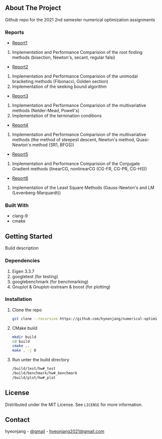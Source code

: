 <!-- ABOUT THE PROJECT -->
## About The Project
Github repo for the 2021 2nd semester numerical optimization assignments

### Reports
* [Report1](./doc/homework1/report.pdf)
1. Implementation and Performance Comparision of the root finding methods (bisection, Newton's, secant, regular falsi)
* [Report2](./doc/homework2/report.pdf)
1. Implementation and Performance Comparision of the unimodal bracketing methods (Fibonacci, Golden section)
2. Implementation of the seeking bound algorithm
* [Report3](./doc/homework3/report.pdf)
1. Implementation and Performance Comparision of the multivariative methods (Nelder-Mead, Powell's)
2. Implementation of the termination conditions
* [Report4](./doc/homework4/main.pdf)
1. Implementation and Performance Comparision of the multivariative methods (the method of steepest descent, Newton's method, Quasi-Newton's method (SR1, BFGS))
* [Report5](./doc/homework5/main.pdf)
1. Implementation and Performance Comparision of the Conjugate Gradient methods (linearCG, nonlinearCG (CG-FR, CG-PR, CG-HS))
* [Report6](./doc/homework6/main.pdf)
1. Implementation of the Least Square Methods (Gauss-Newton's and LM (Levenberg-Marquardt))

### Built With
* clang-9
* cmake

<!-- GETTING STARTED -->
## Getting Started
Build description

### Dependencies
1. Eigen 3.3.7
2. googletest (for testing)
3. googlebenchmark (for benchmarking)
4. Gnuplot & Gnuplot-iostream & boost (for plotting)

### Installation
1. Clone the repo
   ```sh
   git clone --recursive https://github.com/hyeonjang/numerical-optimization.git
   ```
2. CMake build
   ```sh
   mkdir build
   cd build
   cmake ..
   make . -j 8
   ```
3. Run unter the build directory
   ```sh
   /build/test/hw#_test
   /build/benchmark/hw#_benchmark
   /build/plot/hw#_plot
   ```

<!-- LICENSE -->
## License
Distributed under the MIT License. See `LICENSE` for more information.

<!-- CONTACT -->
## Contact
hyeonjang - [@gmail](hyeonjang2021@gmail.com) - hyeonjang2021@gmail.com